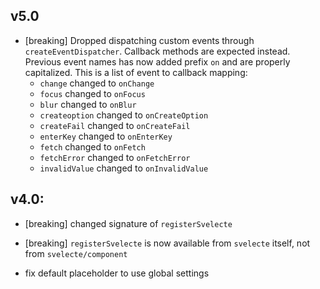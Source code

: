 ## v5.0

- [breaking] Dropped dispatching custom events through `createEventDispatcher`. Callback methods are expected instead. Previous event names has now added prefix `on` and are properly capitalized. This is a list of event to callback mapping:
    - `change` changed to `onChange`
    - `focus` changed to `onFocus`
    - `blur` changed to `onBlur`
    - `createoption` changed to `onCreateOption`
    - `createFail` changed to `onCreateFail`
    - `enterKey` changed to `onEnterKey`
    - `fetch` changed to `onFetch`
    - `fetchError` changed to `onFetchError`
    - `invalidValue` changed to `onInvalidValue`

## v4.0:

- [breaking] changed signature of `registerSvelecte`
- [breaking] `registerSvelecte` is now available from `svelecte` itself, not from `svelecte/component`

- fix default placeholder to use global settings
